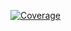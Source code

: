 [![Coverage](https://sonarcloud.io/api/project_badges/measure?project=maikpcz_Maik-Capstone-backend&metric=coverage)](https://sonarcloud.io/summary/new_code?id=maikpcz_Maik-Capstone-backend)
